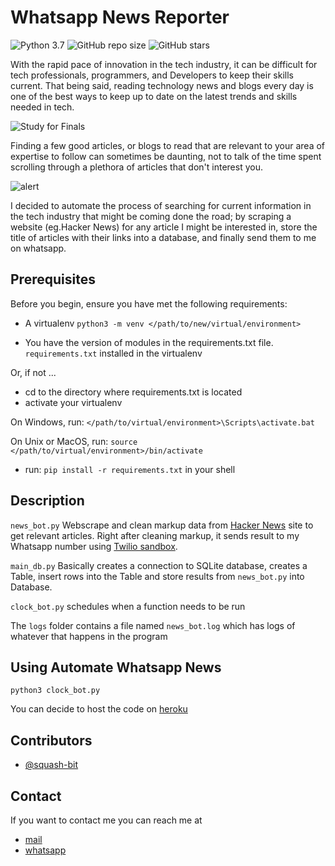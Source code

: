 # Whatsapp News Reporter

<!--- These are examples. See https://shields.io for others or to customize this set of shields. You might want to include dependencies, project status and licence info here --->
![Python 3.7](https://img.shields.io/badge/Made_With-Python_3.7-green?style=for-the-badge&logo=appveyor)
![GitHub repo size](https://img.shields.io/github/repo-size/squash-bit/Automate-Whatsapp-News)
![GitHub stars](https://img.shields.io/github/stars/squash-bit/Automate-Whatsapp-News?style=social)


With the rapid pace of innovation in the tech industry, it can be difficult for tech professionals, programmers, and Developers to keep their skills current. That being said, reading technology news and blogs every day is one of the best ways to keep up to date on the latest trends and skills needed in tech.

<!--- Add image --->

![Study for Finals](https://github.com/squash-bit/Automate-Whatsapp-News/blob/master/Assests/Studying-for-finals.jpeg?raw=true)

Finding a few good articles, or blogs to read that are relevant to your area of expertise to follow can sometimes be daunting, not to talk of the time spent scrolling through a plethora of articles that don't interest you.
<!--- Add image --->

![alert](https://github.com/squash-bit/Automate-Whatsapp-News/blob/master/Assests/bun-alert.png?raw=true)

I decided to automate the process of searching for current information in the tech industry that might be coming done the road; by scraping a website (eg.Hacker News) for any article I might be interested in, store the title of articles with their links into a database, and finally send them to me on whatsapp.


## Prerequisites

Before you begin, ensure you have met the following requirements:
<!--- These are just example requirements. Add, duplicate or remove as required --->
* A virtualenv
```python3 -m venv </path/to/new/virtual/environment>```

* You have the version of modules in the requirements.txt file. `requirements.txt` installed in the virtualenv

Or, if not ...

* cd to the directory where requirements.txt is located
* activate your virtualenv

On Windows, run:
```</path/to/virtual/environment>\Scripts\activate.bat```

On Unix or MacOS, run:
```source </path/to/virtual/environment>/bin/activate```

* run: `pip install -r requirements.txt` in your shell


## Description

`news_bot.py` Webscrape and clean markup data from [Hacker News](https://news.ycombinator.com/news) site to get relevant articles. Right after cleaning markup, it sends result to my Whatsapp number using [Twilio sandbox](https://www.twilio.com/).

`main_db.py` Basically creates a connection to SQLite database, creates a Table, insert rows into the Table and store results from `news_bot.py` into Database.

`clock_bot.py` schedules when a function needs to be run

The `logs` folder contains a file named `news_bot.log` which has logs of whatever that happens in the program


## Using Automate Whatsapp News

```
python3 clock_bot.py
```

You can decide to host the code on [heroku](https://www.heroku.com/)


## Contributors

* [@squash-bit](https://github.com/squash-bit)


## Contact

If you want to contact me you can reach me at
* [mail](agbofrederick56@gmail.com)
* [whatsapp](+233558478823)
